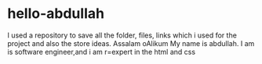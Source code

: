 # hello-abdullah
I used a repository to save all the folder, files, links which i used for the project and also the store ideas.
Assalam oAlikum My name is abdullah. I am is software engineer,and i am r=expert in the html and css
